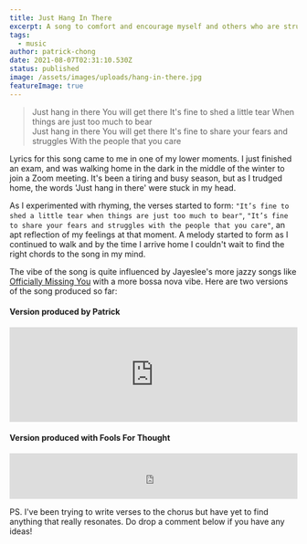 ```yaml
---
title: Just Hang In There
excerpt: A song to comfort and encourage myself and others who are struggling
tags:
  - music
author: patrick-chong
date: 2021-08-07T02:31:10.530Z
status: published
image: /assets/images/uploads/hang-in-there.jpg
featureImage: true
---
```


> Just hang in there
> You will get there
> It's fine to shed a little tear
> When things are just too much to bear <br>
> Just hang in there
> You will get there
> It's fine to share your fears and struggles
> With the people that you care

Lyrics for this song came to me in one of my lower moments. I just finished an exam, and was walking home in the dark in the middle of the winter to join a Zoom meeting. It's been a tiring and busy season, but as I trudged home, the words 'Just hang in there' were stuck in my head.

As I experimented with rhyming, the verses started to form: `"It’s fine to shed a little tear when things are just too much to bear"`, `"It’s fine to share your fears and struggles with the people that you care"`, an apt reflection of my feelings at that moment. A melody started to form as I continued to walk and by the time I arrive home I couldn't wait to find the right chords to the song in my mind.

The vibe of the song is quite influenced by Jayeslee's more jazzy songs like [Officially Missing You](https://open.spotify.com/track/47vHy3Z7oTrCyjHZmkKn4M?si=74f8b7f2c1b947f4) with a more bossa nova vibe. Here are two versions of the song produced so far:

#### Version produced by Patrick

<iframe width="100%" height="166" scrolling="no" frameborder="no" allow="autoplay" src="https://w.soundcloud.com/player/?url=https%3A//api.soundcloud.com/tracks/542798061&color=%23ff5500&auto_play=false&hide_related=false&show_comments=true&show_user=true&show_reposts=false&show_teaser=true"></iframe>

#### Version produced with Fools For Thought

<iframe src="https://open.spotify.com/embed/track/5vqCAqdMGUiADyEGFVhflg" width="100%" height="80" frameBorder="0" allowtransparency="true" allow="encrypted-media"></iframe>

PS. I've been trying to write verses to the chorus but have yet to find anything that really resonates. Do drop a comment below if you have any ideas!
